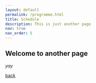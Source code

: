 ```yaml
---
layout: default
permalink: /programme.html
title: Schedule
description: This is just another page
nav: true
nav_order: 5
---
```



## Welcome to another page

_yay_

[back](./)
